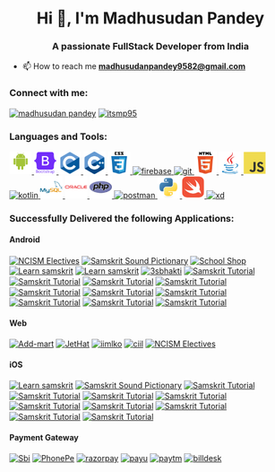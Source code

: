 <h1 align="center">Hi 👋, I'm Madhusudan Pandey</h1>
<h3 align="center">A passionate FullStack Developer from India</h3>

- 📫 How to reach me **madhusudanpandey9582@gmail.com**

<h3 align="left">Connect with me:</h3>
<p align="left">
<a href="https://in.linkedin.com/in/madhusudan-pandey-61610a198" target="_blank"><img align="center" src="https://raw.githubusercontent.com/rahuldkjain/github-profile-readme-generator/master/src/images/icons/Social/linked-in-alt.svg" alt="madhusudan pandey" height="30" width="40" /></a>
<a href="https://stackoverflow.com/users/12028777/itsmp95" target="_blank"><img align="center" src="https://raw.githubusercontent.com/rahuldkjain/github-profile-readme-generator/master/src/images/icons/Social/stack-overflow.svg" alt="itsmp95" height="30" width="40" /></a>
</p>

<h3 align="left">Languages and Tools:</h3>
<p align="left"> <a href="https://developer.android.com" target="_blank"> <img src="https://raw.githubusercontent.com/devicons/devicon/master/icons/android/android-original-wordmark.svg" alt="android" width="40" height="40"/> </a> <a href="https://getbootstrap.com" target="_blank"> <img src="https://raw.githubusercontent.com/devicons/devicon/master/icons/bootstrap/bootstrap-plain-wordmark.svg" alt="bootstrap" width="40" height="40"/> </a> <a href="https://www.cprogramming.com/" target="_blank"> <img src="https://raw.githubusercontent.com/devicons/devicon/master/icons/c/c-original.svg" alt="c" width="40" height="40"/> </a> <a href="https://www.w3schools.com/cpp/" target="_blank"> <img src="https://raw.githubusercontent.com/devicons/devicon/master/icons/cplusplus/cplusplus-original.svg" alt="cplusplus" width="40" height="40"/> </a> <a href="https://www.w3schools.com/css/" target="_blank"> <img src="https://raw.githubusercontent.com/devicons/devicon/master/icons/css3/css3-original-wordmark.svg" alt="css3" width="40" height="40"/> </a> <a href="https://firebase.google.com/" target="_blank"> <img src="https://www.vectorlogo.zone/logos/firebase/firebase-icon.svg" alt="firebase" width="40" height="40"/> </a> <a href="https://git-scm.com/" target="_blank"> <img src="https://www.vectorlogo.zone/logos/git-scm/git-scm-icon.svg" alt="git" width="40" height="40"/> </a> <a href="https://www.w3.org/html/" target="_blank"> <img src="https://raw.githubusercontent.com/devicons/devicon/master/icons/html5/html5-original-wordmark.svg" alt="html5" width="40" height="40"/> </a> <a href="https://www.java.com" target="_blank"> <img src="https://raw.githubusercontent.com/devicons/devicon/master/icons/java/java-original.svg" alt="java" width="40" height="40"/> </a> <a href="https://developer.mozilla.org/en-US/docs/Web/JavaScript" target="_blank"> <img src="https://raw.githubusercontent.com/devicons/devicon/master/icons/javascript/javascript-original.svg" alt="javascript" width="40" height="40"/> </a> <a href="https://kotlinlang.org" target="_blank"> <img src="https://www.vectorlogo.zone/logos/kotlinlang/kotlinlang-icon.svg" alt="kotlin" width="40" height="40"/> </a> <a href="https://www.mysql.com/" target="_blank"> <img src="https://raw.githubusercontent.com/devicons/devicon/master/icons/mysql/mysql-original-wordmark.svg" alt="mysql" width="40" height="40"/> </a> <a href="https://www.oracle.com/" target="_blank"> <img src="https://raw.githubusercontent.com/devicons/devicon/master/icons/oracle/oracle-original.svg" alt="oracle" width="40" height="40"/> </a> <a href="https://www.php.net" target="_blank"> <img src="https://raw.githubusercontent.com/devicons/devicon/master/icons/php/php-original.svg" alt="php" width="40" height="40"/> </a> <a href="https://postman.com" target="_blank"> <img src="https://www.vectorlogo.zone/logos/getpostman/getpostman-icon.svg" alt="postman" width="40" height="40"/> </a> <a href="https://www.python.org" target="_blank"> <img src="https://raw.githubusercontent.com/devicons/devicon/master/icons/python/python-original.svg" alt="python" width="40" height="40"/> </a> <a href="https://developer.apple.com/swift/" target="_blank"> <img src="https://raw.githubusercontent.com/devicons/devicon/master/icons/swift/swift-original.svg" alt="swift" width="40" height="40"/> </a> <a href="https://www.adobe.com/products/xd.html" target="_blank"> <img src="https://cdn.worldvectorlogo.com/logos/adobe-xd.svg" alt="xd" width="40" height="40"/> </a> </p
<br/>
<h3 align="left">Successfully Delivered the following Applications:</h3>
<h4 align="left">Android</h4>
<p align="left">
<a href="https://play.google.com/store/apps/details?id=in.jethat.ncismelectivesii" target="_blank"><img align="center" src="https://ncismelectives.org/images/logo.png" alt="NCISM Electives" height="30" width="40" /></a>
<a href="https://play.google.com/store/apps/details?id=com.vik.childdictionary" target="_blank"><img align="center" src="https://play-lh.googleusercontent.com/kNO_bHIKDTHObRUYuSP51_dElNCT25y_ATJtS-9IFQqia4nM-W3GIvID8GUuGcY40lk=w240-h480-rw" alt="Samskrit Sound Pictionary" height="30" width="40" /></a>
<a href="https://play.google.com/store/apps/details?id=com.schoolshopin" target="_blank"><img align="center" src="https://play-lh.googleusercontent.com/7y3sFfSxJFvg3wCHLA47-7hyjej8YwFQGuX4AqyKtQ7j-5Ea_Da6QmWGi9yliK9HT8o=w240-h480-rw" alt="School Shop" height="30" width="40" /></a>
<a href="https://play.google.com/store/apps/details?id=online.learnsamskrit.e_learning" target="_blank"><img align="center" src="https://www.learnsamskrit.online/assets/images/logo.png" alt="Learn samskrit" height="30" width="40" /></a>
<a href="https://play.google.com/store/apps/details?id=com.spfclass.aptech.samskrit" target="_blank"><img align="center" src="https://play-lh.googleusercontent.com/JfIxl7Zb6YTyEQNtXziPdnRx1sBpKhtuHTSiC5r1EoOsif4Z_ZcNQ5-sVOCOwPWOdIu5=w240-h480-rw" alt="Learn samskrit" height="30" width="40" /></a>
<a href="https://play.google.com/store/apps/details?id=in.threesstudio.bhakti" target="_blank"><img align="center" src="https://play-lh.googleusercontent.com/BEgPlhp-OpIcx30KAd4OJKuu15rbZiqngdvsq7QQfLWd4hERHjx61RvGgPSNjFRJPvNt=w240-h480-rw" alt="3sbhakti" height="30" width="40" /></a>
 <a href="https://play.google.com/store/apps/details?id=in.sssstudio.a3skidstv&hl=en&gl=US" target="_blank"><img align="center" src="https://play-lh.googleusercontent.com/ac-pOOIwfEuNakw6IQ0QFt9rHXHhapn_bCH3ryLJYoaOG2bVhy6--QJulHiWeLK0tA=w240-h480-rw" alt="Samskrit Tutorial" height="30" width="40" /></a>
<a href="https://play.google.com/store/apps/details?id=in.samskrittutorial.samskrittutorialclassviii" target="_blank"><img align="center" src="https://play-lh.googleusercontent.com/UPMvSpOjXER3FMNIbNAG0BwSMFCZEdRF8NC1hij7LRyH0-QyLJg_aS6pXgJDS-ykcCY6=w240-h480-rw" alt="Samskrit Tutorial" height="30" width="40" /></a>
 <a href="https://play.google.com/store/apps/details?id=in.samskrittutorial.class1samskrittutorial" target="_blank"><img align="center" src="https://play-lh.googleusercontent.com/GUvDTwUo0_-EFSUxUtZHdBUW7-31K4TmvP9BLIa2lPdm2p0bGNVAnWp0k32309R5nCA=w240-h480-rw" alt="Samskrit Tutorial" height="30" width="40" /></a>
<a href="https://play.google.com/store/apps/details?id=in.samskrittutorial.samskrittutorialclassix" target="_blank"><img align="center" src="https://play-lh.googleusercontent.com/XHgTHtYj7UZuHXSlDITGhKP7qJjWyCWctB10BFpcaYlOQ_sppyxCkk9uVZe8sqJNaTE=w240-h480-rw" alt="Samskrit Tutorial" height="30" width="40" /></a>
<a href="https://play.google.com/store/apps/details?id=in.samskrittutorial.samskrittutorialclassvi" target="_blank"><img align="center" src="https://play-lh.googleusercontent.com/wy8JdUh4neahiijEdeio7rKwLpLqxvHrMeH0LH1tKOCMQx03rOFPmPXqP_rj1lms48eU=w240-h480-rw" alt="Samskrit Tutorial" height="30" width="40" /></a>
<a href="https://play.google.com/store/apps/details?id=in.samskrittutorial.samskrittutorialclassx" target="_blank"><img align="center" src="https://play-lh.googleusercontent.com/nlJPU7t4Kd_NuBWWW8FFMdR7Rep6Qq9w9NwIJv84mb74KuQU_aNHR0L8_RlqzhTXUOQ=w240-h480-rw" alt="Samskrit Tutorial" height="30" width="40" /></a>
<a href="https://play.google.com/store/apps/details?id=in.samskrittutorial.class2samskrittutorial" target="_blank"><img align="center" src="https://play-lh.googleusercontent.com/MXb127Ccyuj9mUotGdbWwwXV5dzbYX9ugndInrAVWJomjrhOXaBbUi9pwKoaHsnzWA=w240-h480-rw" alt="Samskrit Tutorial" height="30" width="40" /></a>
<a href="https://play.google.com/store/apps/details?id=in.samskrittutorial.class3samskrittutorial" target="_blank"><img align="center" src="https://play-lh.googleusercontent.com/EKUZZ2fc-ZU_vgRgUZdMHVuPwGXnAkSLP4DBSS9a4GL414JdWirD1jwywg-CghAbBGcQ=w240-h480-rw" alt="Samskrit Tutorial" height="30" width="40" /></a>
<a href="https://play.google.com/store/apps/details?id=in.samskrittutorial.class4samskrittutorial" target="_blank"><img align="center" src="https://play-lh.googleusercontent.com/WUbdgqPu1rBYlR_S-91D4GQS4YxOVn-Zq5L8UC72pHJ1_Pj0Nn9e4QIA8BkUxCOkxA=w240-h480-rw" alt="Samskrit Tutorial" height="30" width="40" /></a>
<a href="https://play.google.com/store/apps/details?id=in.samskrittutorial.class5samskrittutorial" target="_blank"><img align="center" src="https://play-lh.googleusercontent.com/AwrcYY5fLP_slHJadRGVrMsA_kGlyVbAZDPEcrlu-gbZgU7KTaYF3sBSW5YBdtmeEA=w240-h480-rw" alt="Samskrit Tutorial" height="30" width="40" /></a>
</p>
<h4 align="left">Web</h4>
<p align="left">
<a href="https://add-mart.com/" target="_blank"><img align="center" src="https://add-mart.com/assets/img/logo.png" alt="Add-mart" height="30" width="40" /></a>
<a href="https://jethat.in/" target="_blank"><img align="center" src="https://jethat.in/assets/img/logo2.png" alt="JetHat" height="30" width="40" /></a>
<a href="https://www.iimlipmx2024.in/" target="_blank"><img align="center" src="https://www.iimlipmx2024.in/images/logo_1.png" alt="iimlko" height="30" width="40" /></a>
<a href="https://store.ciil.org/" target="_blank"><img align="center" src="https://store.ciil.org/images/logo.jpg" alt="ciil" height="30" width="40" /></a>
<a href="https://ncismelectives.org/" target="_blank"><img align="center" src="https://ncismelectives.org/images/logo.png" alt="NCISM Electives" height="30" width="40" /></a>
</p>
<h4 align="left">iOS</h4>
<p align="left">
<a href="https://apps.apple.com/in/app/learn-samskrit/id1560308251" target="_blank"><img align="center" src="https://www.learnsamskrit.online/assets/images/logo.png" alt="Learn samskrit" height="30" width="40" /></a>
<a href="https://apps.apple.com/in/app/samskrit-sound-pictionary/id1605742714" target="_blank"><img align="center" src="https://play-lh.googleusercontent.com/kNO_bHIKDTHObRUYuSP51_dElNCT25y_ATJtS-9IFQqia4nM-W3GIvID8GUuGcY40lk=w240-h480-rw" alt="Samskrit Sound Pictionary" height="30" width="40" /></a>
<a href="https://apps.apple.com/in/app/class-5-samskrit-tutorial/id1605911315" target="_blank"><img align="center" src="https://play-lh.googleusercontent.com/AwrcYY5fLP_slHJadRGVrMsA_kGlyVbAZDPEcrlu-gbZgU7KTaYF3sBSW5YBdtmeEA=w240-h480-rw" alt="Samskrit Tutorial" height="30" width="40" /></a>
<a href="https://apps.apple.com/in/app/class-3-samskrit-tutorial/id1598846427" target="_blank"><img align="center" src="https://play-lh.googleusercontent.com/EKUZZ2fc-ZU_vgRgUZdMHVuPwGXnAkSLP4DBSS9a4GL414JdWirD1jwywg-CghAbBGcQ=w240-h480-rw" alt="Samskrit Tutorial" height="30" width="40" /></a>
<a href="https://apps.apple.com/in/app/class-2-samskrit-tutorial/id1598497819" target="_blank"><img align="center" src="https://play-lh.googleusercontent.com/MXb127Ccyuj9mUotGdbWwwXV5dzbYX9ugndInrAVWJomjrhOXaBbUi9pwKoaHsnzWA=w240-h480-rw" alt="Samskrit Tutorial" height="30" width="40" /></a>
<a href="https://apps.apple.com/in/app/class-1-samskrit-tutorial/id1597423943" target="_blank"><img align="center" src="https://is2-ssl.mzstatic.com/image/thumb/Purple116/v4/f2/d8/28/f2d8280a-e14b-c40a-8538-dd9e910382c2/AppIcon-1x_U007emarketing-0-7-85-220.jpeg/246x0w.webp" alt="Samskrit Tutorial" height="30" width="40" /></a>
<a href="https://apps.apple.com/in/app/class-10-samskrit-tutorial/id1593153984" target="_blank"><img align="center" src="https://play-lh.googleusercontent.com/nlJPU7t4Kd_NuBWWW8FFMdR7Rep6Qq9w9NwIJv84mb74KuQU_aNHR0L8_RlqzhTXUOQ=w240-h480-rw" alt="Samskrit Tutorial" height="30" width="40" /></a>
<a href="https://apps.apple.com/in/app/class-6-samskrit-tutorial/id1591600857" target="_blank"><img align="center" src="https://play-lh.googleusercontent.com/wy8JdUh4neahiijEdeio7rKwLpLqxvHrMeH0LH1tKOCMQx03rOFPmPXqP_rj1lms48eU=w240-h480-rw" alt="Samskrit Tutorial" height="30" width="40" /></a>
<a href="https://apps.apple.com/in/app/class-7-samskrit-tutorial/id1592054535" target="_blank"><img align="center" src="https://is4-ssl.mzstatic.com/image/thumb/Purple116/v4/c3/72/92/c37292a1-e9a0-e5f4-d4da-98c1445f8812/AppIcon-1x_U007emarketing-0-7-85-220.jpeg/246x0w.webp" alt="Samskrit Tutorial" height="30" width="40" /></a>
<a href="https://apps.apple.com/in/app/class-8-samskrit-tutorial/id1592953545" target="_blank"><img align="center" src="https://play-lh.googleusercontent.com/UPMvSpOjXER3FMNIbNAG0BwSMFCZEdRF8NC1hij7LRyH0-QyLJg_aS6pXgJDS-ykcCY6=w240-h480-rw" alt="Samskrit Tutorial" height="30" width="40" /></a>
<a href="https://apps.apple.com/in/app/class-9-samskrit-tutorial/id1593151256" target="_blank"><img align="center" src="https://play-lh.googleusercontent.com/XHgTHtYj7UZuHXSlDITGhKP7qJjWyCWctB10BFpcaYlOQ_sppyxCkk9uVZe8sqJNaTE=w240-h480-rw" alt="Samskrit Tutorial" height="30" width="40" /></a>
</p>
<h4 align="left">Payment Gateway</h4>
<p align="left">
<a href="https://www.sbiepay.sbi/secure/home" target="_blank"><img align="center" src="https://www.sbiepay.sbi/secure/images/logo.png" alt="Sbi" height="30" width="40" /></a>
<a href="https://www.phonepe.com/business-solutions/payment-gateway/" target="_blank"><img align="center" src="https://en.wikipedia.org/wiki/PhonePe#/media/File:PhonePe_Logo.svg" alt="PhonePe" height="30" width="40" /></a>
<a href="https://razorpay.com/payment-gateway/" target="_blank"><img align="center" src="https://razorpay.com/build/browser/static/razorpay-logo.5cdb58df.svg" alt="razorpay" height="30" width="40" /></a>
<a href="https://payu.in/static/images/payu-logo-11d6fce42931ca3194943084ba2e9b49.svg" target="_blank"><img align="center" src="https://payu.in/static/images/payu-logo-11d6fce42931ca3194943084ba2e9b49.svg" alt="payu" height="30" width="40" /></a>
<a href="https://business.paytm.com/payment-gateway" target="_blank"><img align="center" src="https://business.paytm.com/s3assets/images/pg929/pg-overview/svg/pg_new_logo_1749.svg" alt="paytm" height="30" width="40" /></a>
<a href="https://www.billdesk.com/web/" target="_blank"><img align="center" src="https://www.billdesk.com/web/static/media/billdesk_logo.a692d8fb2a968752ab2647b7bad2b54e.svg" alt="billdesk" height="30" width="40" /></a>
</p>
